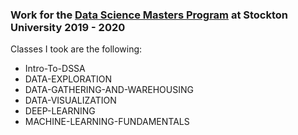 
### Work for the [Data Science Masters Program](https://stockton.edu/graduate/data-science_strategic-analytics.html) at Stockton University 2019 - 2020

Classes I took are the following: 

* Intro-To-DSSA
* DATA-EXPLORATION
* DATA-GATHERING-AND-WAREHOUSING
* DATA-VISUALIZATION
* DEEP-LEARNING
* MACHINE-LEARNING-FUNDAMENTALS
